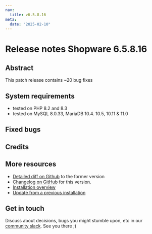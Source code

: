 ```yaml
---
nav:
  title: v6.5.8.16
meta:
  date: "2025-02-10"
---
```


# Release notes Shopware 6.5.8.16

## Abstract

This patch release contains ~20 bug fixes

## System requirements

* tested on PHP 8.2 and 8.3
* tested on MySQL 8.0.33, MariaDB 10.4. 10.5, 10.11 & 11.0

## Fixed bugs

## Credits

## More resources

* [Detailed diff on Github](https://github.com/shopware/shopware/compare/v6.5.8.15...v6.5.8.16) to the former version
* [Changelog on GitHub](https://github.com/shopware/shopware/blob/v6.5.8.16/CHANGELOG.md) for this version.
* [Installation overview](https://developer.shopware.com/docs/guides/installation/)
* [Update from a previous installation](https://developer.shopware.com/docs/guides/installation/template.html#update-shopware)

## Get in touch

Discuss about decisions, bugs you might stumble upon, etc in our [community slack](https://slack.shopware.com). See you there ;)
